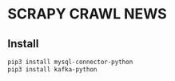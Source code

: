 # SCRAPY CRAWL NEWS

## Install

```bash
pip3 install mysql-connector-python
pip3 install kafka-python
```
